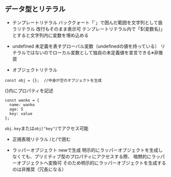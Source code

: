 ## データ型とリテラル
- テンプレートリテラル
バッククォート「`」で囲んだ範囲を文字列として扱うリテラル
改行もそのまま表示可
テンプレートリテラル内で「${変数名}」とすると文字列内に変数を埋め込める

- undefined
未定義を表すグローバル変数（undefinedの値を持っている）
リテラルではないのでローカル変数として独自の未定義値を宣言できる※非推奨

- オブジェクトリテラル
```
const obj = {};  //中身が空のオブジェクトを生成
```
{}内にプロパティを記述

```
const wanko = {
  name: wanko
  age: 5
  key: value
};
```

`obj.key`または`obj["key"]`でアクセス可能

- 正規表現リテラル
/と/で囲む

- ラッパーオブジェクト
newで生成
明示的にラッパーオブジェクトを生成しなくても、プリミティブ型のプロパティにアクセスする際、
暗黙的にラッパーオブジェクトへ変換可
そのため明示的にラッパーオブジェクトを生成するのは非推奨（冗長になる）





